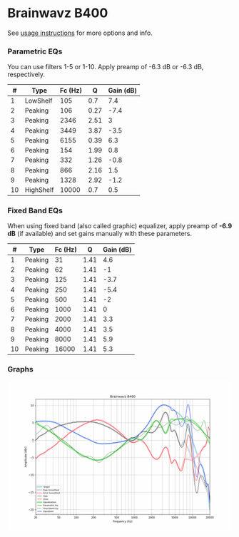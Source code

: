 # Brainwavz B400
See [usage instructions](https://github.com/jaakkopasanen/AutoEq#usage) for more options and info.

### Parametric EQs
You can use filters 1-5 or 1-10. Apply preamp of -6.3 dB or -6.3 dB, respectively.

|   # | Type      |   Fc (Hz) |    Q |   Gain (dB) |
|-----|-----------|-----------|------|-------------|
|   1 | LowShelf  |       105 | 0.7  |         7.4 |
|   2 | Peaking   |       106 | 0.27 |        -7.4 |
|   3 | Peaking   |      2346 | 2.51 |         3   |
|   4 | Peaking   |      3449 | 3.87 |        -3.5 |
|   5 | Peaking   |      6155 | 0.39 |         6.3 |
|   6 | Peaking   |       154 | 1.99 |         0.8 |
|   7 | Peaking   |       332 | 1.26 |        -0.8 |
|   8 | Peaking   |       866 | 2.16 |         1.5 |
|   9 | Peaking   |      1328 | 2.92 |        -1.2 |
|  10 | HighShelf |     10000 | 0.7  |         0.5 |

### Fixed Band EQs
When using fixed band (also called graphic) equalizer, apply preamp of **-6.9 dB** (if available) and set gains manually with these parameters.

|   # | Type    |   Fc (Hz) |    Q |   Gain (dB) |
|-----|---------|-----------|------|-------------|
|   1 | Peaking |        31 | 1.41 |         4.6 |
|   2 | Peaking |        62 | 1.41 |        -1   |
|   3 | Peaking |       125 | 1.41 |        -3.7 |
|   4 | Peaking |       250 | 1.41 |        -5.4 |
|   5 | Peaking |       500 | 1.41 |        -2   |
|   6 | Peaking |      1000 | 1.41 |         0   |
|   7 | Peaking |      2000 | 1.41 |         3.3 |
|   8 | Peaking |      4000 | 1.41 |         3.5 |
|   9 | Peaking |      8000 | 1.41 |         5.9 |
|  10 | Peaking |     16000 | 1.41 |         5.3 |

### Graphs
![](./Brainwavz%20B400.png)
